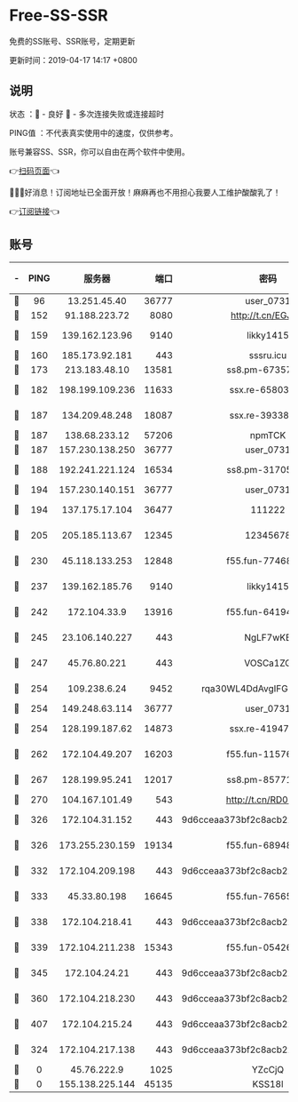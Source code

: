 # Free-SS-SSR

免费的SS账号、SSR账号，定期更新

更新时间：2019-04-17 14:17 +0800

## 说明

状态     ：🙂 - 良好 🙁 - 多次连接失败或连接超时

PING值   ：不代表真实使用中的速度，仅供参考。

账号兼容SS、SSR，你可以自由在两个软件中使用。

👉[扫码页面](https://liesauer.github.io/Free-SS-SSR/)👈

🎉🎉🎉好消息！订阅地址已全面开放！麻麻再也不用担心我要人工维护酸酸乳了！

👉[订阅链接](https://www.liesauer.net/yogurt/subscribe?ACCESS_TOKEN=DAYxR3mMaZAsaqUb)👈

## 账号

|-|PING|服务器|端口|密码|加密方式|区域|
|:----:|:----:|:-----:|-----:|:----:|:----:|:----:|
|🙂|96|13.251.45.40|36777|user_0731|chacha20|SG|
|🙂|152|91.188.223.72|8080|http://t.cn/EGJIyrl|rc4-md5|RU|
|🙂|159|139.162.123.96|9140|likky1415|aes-256-cfb|JP|
|🙂|160|185.173.92.181|443|sssru.icu|rc4-md5|RU|
|🙂|173|213.183.48.10|13581|ss8.pm-67357180|rc4-md5|RU|
|🙂|182|198.199.109.236|11633|ssx.re-65803004|aes-256-cfb|US|
|🙂|187|134.209.48.248|18087|ssx.re-39338587|aes-256-cfb|US|
|🙂|187|138.68.233.12|57206|npmTCK|rc4-md5|US|
|🙂|187|157.230.138.250|36777|user_0731|chacha20|US|
|🙂|188|192.241.221.124|16534|ss8.pm-31705426|aes-256-cfb|US|
|🙂|194|157.230.140.151|36777|user_0731|chacha20|US|
|🙂|194|137.175.17.104|36477|111222|aes-256-cfb|US|
|🙂|205|205.185.113.67|12345|12345678|aes-256-cfb|US|
|🙂|230|45.118.133.253|12848|f55.fun-77468081|aes-256-cfb|SG|
|🙂|237|139.162.185.76|9140|likky1415|aes-256-cfb|DE|
|🙂|242|172.104.33.9|13916|f55.fun-64194904|aes-256-cfb|SG|
|🙂|245|23.106.140.227|443|NgLF7wKB|aes-256-cfb|US|
|🙂|247|45.76.80.221|443|VOSCa1ZG|aes-256-cfb|DE|
|🙂|254|109.238.6.24|9452|rqa30WL4DdAvgIFG6Fs3znzTa|aes-256-cfb|FR|
|🙂|254|149.248.63.114|36777|user_0731|chacha20|CA|
|🙂|254|128.199.187.62|14873|ssx.re-41947455|aes-256-cfb|SG|
|🙂|262|172.104.49.207|16203|f55.fun-11576925|aes-256-cfb|SG|
|🙂|267|128.199.95.241|12017|ss8.pm-85771419|aes-256-cfb|SG|
|🙂|270|104.167.101.49|543|http://t.cn/RD0D7sx|rc4-md5|CA|
|🙂|326|172.104.31.152|443|9d6cceaa373bf2c8acb22e60b6a58be6|aes-256-cfb|US|
|🙂|326|173.255.230.159|19134|f55.fun-68948138|aes-256-cfb|US|
|🙂|332|172.104.209.198|443|9d6cceaa373bf2c8acb22e60b6a58be6|aes-256-cfb|US|
|🙂|333|45.33.80.198|16645|f55.fun-76565024|aes-256-cfb|US|
|🙂|338|172.104.218.41|443|9d6cceaa373bf2c8acb22e60b6a58be6|aes-256-cfb|US|
|🙂|339|172.104.211.238|15343|f55.fun-05426859|aes-256-cfb|US|
|🙂|345|172.104.24.21|443|9d6cceaa373bf2c8acb22e60b6a58be6|aes-256-cfb|US|
|🙂|360|172.104.218.230|443|9d6cceaa373bf2c8acb22e60b6a58be6|aes-256-cfb|US|
|🙂|407|172.104.215.24|443|9d6cceaa373bf2c8acb22e60b6a58be6|aes-256-cfb|US|
|🙂|324|172.104.217.138|443|9d6cceaa373bf2c8acb22e60b6a58be6|aes-256-cfb|US|
|🙁|0|45.76.222.9|1025|YZcCjQ|rc4-md5|JP|
|🙁|0|155.138.225.144|45135|KSS18l|rc4-md5|US|
